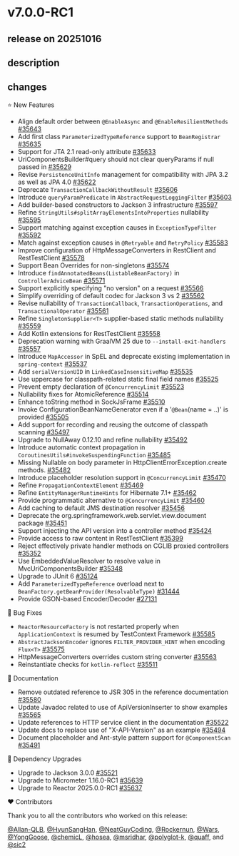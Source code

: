 # v7.0.0-RC1

## release on 20251016
## description
## changes
⭐ New Features

* Align default order between <code>@EnableAsync</code> and <code>@EnableResilientMethods</code> <a href="https://github.com/spring-projects/spring-framework/issues/35643" data-hovercard-type="issue" data-hovercard-url="/spring-projects/spring-framework/issues/35643/hovercard">#35643</a>
* Add first class <code>ParameterizedTypeReference</code> support to <code>BeanRegistrar</code> <a href="https://github.com/spring-projects/spring-framework/issues/35635" data-hovercard-type="issue" data-hovercard-url="/spring-projects/spring-framework/issues/35635/hovercard">#35635</a>
* Support for JTA 2.1 read-only attribute <a href="https://github.com/spring-projects/spring-framework/issues/35633" data-hovercard-type="issue" data-hovercard-url="/spring-projects/spring-framework/issues/35633/hovercard">#35633</a>
* UriComponentsBuilder#query should not clear queryParams if null passed in <a href="https://github.com/spring-projects/spring-framework/pull/35629" data-hovercard-type="pull_request" data-hovercard-url="/spring-projects/spring-framework/pull/35629/hovercard">#35629</a>
* Revise <code>PersistenceUnitInfo</code> management for compatibility with JPA 3.2 as well as JPA 4.0 <a href="https://github.com/spring-projects/spring-framework/issues/35622" data-hovercard-type="issue" data-hovercard-url="/spring-projects/spring-framework/issues/35622/hovercard">#35622</a>
* Deprecate <code>TransactionCallbackWithoutResult</code> <a href="https://github.com/spring-projects/spring-framework/issues/35606" data-hovercard-type="issue" data-hovercard-url="/spring-projects/spring-framework/issues/35606/hovercard">#35606</a>
* Introduce <code>queryParamPredicate</code> in <code>AbstractRequestLoggingFilter</code> <a href="https://github.com/spring-projects/spring-framework/pull/35603" data-hovercard-type="pull_request" data-hovercard-url="/spring-projects/spring-framework/pull/35603/hovercard">#35603</a>
* Add builder-based constructors to Jackson 3 infrastructure <a href="https://github.com/spring-projects/spring-framework/issues/35597" data-hovercard-type="issue" data-hovercard-url="/spring-projects/spring-framework/issues/35597/hovercard">#35597</a>
* Refine <code>StringUtils#splitArrayElementsIntoProperties</code> nullability <a href="https://github.com/spring-projects/spring-framework/issues/35595" data-hovercard-type="issue" data-hovercard-url="/spring-projects/spring-framework/issues/35595/hovercard">#35595</a>
* Support matching against exception causes in <code>ExceptionTypeFilter</code> <a href="https://github.com/spring-projects/spring-framework/issues/35592" data-hovercard-type="issue" data-hovercard-url="/spring-projects/spring-framework/issues/35592/hovercard">#35592</a>
* Match against exception causes in <code>@Retryable</code> and <code>RetryPolicy</code> <a href="https://github.com/spring-projects/spring-framework/issues/35583" data-hovercard-type="issue" data-hovercard-url="/spring-projects/spring-framework/issues/35583/hovercard">#35583</a>
* Improve configuration of HttpMessageConverters in RestClient and RestTestClient <a href="https://github.com/spring-projects/spring-framework/issues/35578" data-hovercard-type="issue" data-hovercard-url="/spring-projects/spring-framework/issues/35578/hovercard">#35578</a>
* Support Bean Overrides for non-singletons <a href="https://github.com/spring-projects/spring-framework/issues/35574" data-hovercard-type="issue" data-hovercard-url="/spring-projects/spring-framework/issues/35574/hovercard">#35574</a>
* Introduce <code>findAnnotatedBeans(ListableBeanFactory)</code> in <code>ControllerAdviceBean</code> <a href="https://github.com/spring-projects/spring-framework/issues/35571" data-hovercard-type="issue" data-hovercard-url="/spring-projects/spring-framework/issues/35571/hovercard">#35571</a>
* Support explicitly specifying "no version" on a request <a href="https://github.com/spring-projects/spring-framework/issues/35566" data-hovercard-type="issue" data-hovercard-url="/spring-projects/spring-framework/issues/35566/hovercard">#35566</a>
* Simplify overriding of default codec for Jackson 3 vs 2 <a href="https://github.com/spring-projects/spring-framework/issues/35562" data-hovercard-type="issue" data-hovercard-url="/spring-projects/spring-framework/issues/35562/hovercard">#35562</a>
* Revise nullability of <code>TransactionCallback</code>, <code>TransactionOperations</code>, and <code>TransactionalOperator</code> <a href="https://github.com/spring-projects/spring-framework/issues/35561" data-hovercard-type="issue" data-hovercard-url="/spring-projects/spring-framework/issues/35561/hovercard">#35561</a>
* Refine <code>SingletonSupplier&lt;T&gt;</code> supplier-based static methods nullability <a href="https://github.com/spring-projects/spring-framework/issues/35559" data-hovercard-type="issue" data-hovercard-url="/spring-projects/spring-framework/issues/35559/hovercard">#35559</a>
* Add Kotlin extensions for RestTestClient <a href="https://github.com/spring-projects/spring-framework/issues/35558" data-hovercard-type="issue" data-hovercard-url="/spring-projects/spring-framework/issues/35558/hovercard">#35558</a>
* Deprecation warning with GraalVM 25 due to <code>--install-exit-handlers</code> <a href="https://github.com/spring-projects/spring-framework/issues/35557" data-hovercard-type="issue" data-hovercard-url="/spring-projects/spring-framework/issues/35557/hovercard">#35557</a>
* Introduce <code>MapAccessor</code> in SpEL and deprecate existing implementation in <code>spring-context</code> <a href="https://github.com/spring-projects/spring-framework/issues/35537" data-hovercard-type="issue" data-hovercard-url="/spring-projects/spring-framework/issues/35537/hovercard">#35537</a>
* Add <code>serialVersionUID</code> in <code>LinkedCaseInsensitiveMap</code> <a href="https://github.com/spring-projects/spring-framework/pull/35535" data-hovercard-type="pull_request" data-hovercard-url="/spring-projects/spring-framework/pull/35535/hovercard">#35535</a>
* Use uppercase for classpath-related static final field names <a href="https://github.com/spring-projects/spring-framework/issues/35525" data-hovercard-type="issue" data-hovercard-url="/spring-projects/spring-framework/issues/35525/hovercard">#35525</a>
* Prevent empty declaration of <code>@ConcurrencyLimit</code> <a href="https://github.com/spring-projects/spring-framework/issues/35523" data-hovercard-type="issue" data-hovercard-url="/spring-projects/spring-framework/issues/35523/hovercard">#35523</a>
* Nullability fixes for AtomicReference <a href="https://github.com/spring-projects/spring-framework/pull/35514" data-hovercard-type="pull_request" data-hovercard-url="/spring-projects/spring-framework/pull/35514/hovercard">#35514</a>
* Enhance toString method in SockJsFrame <a href="https://github.com/spring-projects/spring-framework/pull/35510" data-hovercard-type="pull_request" data-hovercard-url="/spring-projects/spring-framework/pull/35510/hovercard">#35510</a>
* Invoke ConfigurationBeanNameGenerator even if a '<code>@Bean</code>(name = ..)' is provided <a href="https://github.com/spring-projects/spring-framework/issues/35505" data-hovercard-type="issue" data-hovercard-url="/spring-projects/spring-framework/issues/35505/hovercard">#35505</a>
* Add support for recording and reusing the outcome of classpath scanning <a href="https://github.com/spring-projects/spring-framework/issues/35497" data-hovercard-type="issue" data-hovercard-url="/spring-projects/spring-framework/issues/35497/hovercard">#35497</a>
* Upgrade to NullAway 0.12.10 and refine nullability <a href="https://github.com/spring-projects/spring-framework/issues/35492" data-hovercard-type="issue" data-hovercard-url="/spring-projects/spring-framework/issues/35492/hovercard">#35492</a>
* Introduce automatic context propagation in <code>CoroutinesUtils#invokeSuspendingFunction</code> <a href="https://github.com/spring-projects/spring-framework/issues/35485" data-hovercard-type="issue" data-hovercard-url="/spring-projects/spring-framework/issues/35485/hovercard">#35485</a>
* Missing Nullable on body parameter in HttpClientErrorException.create methods. <a href="https://github.com/spring-projects/spring-framework/issues/35482" data-hovercard-type="issue" data-hovercard-url="/spring-projects/spring-framework/issues/35482/hovercard">#35482</a>
* Introduce placeholder resolution support in <code>@ConcurrencyLimit</code> <a href="https://github.com/spring-projects/spring-framework/pull/35470" data-hovercard-type="pull_request" data-hovercard-url="/spring-projects/spring-framework/pull/35470/hovercard">#35470</a>
* Refine <code>PropagationContextElement</code> <a href="https://github.com/spring-projects/spring-framework/issues/35469" data-hovercard-type="issue" data-hovercard-url="/spring-projects/spring-framework/issues/35469/hovercard">#35469</a>
* Refine <code>EntityManagerRuntimeHints</code> for Hibernate 7.1+ <a href="https://github.com/spring-projects/spring-framework/issues/35462" data-hovercard-type="issue" data-hovercard-url="/spring-projects/spring-framework/issues/35462/hovercard">#35462</a>
* Provide programmatic alternative to <code>@ConcurrencyLimit</code> <a href="https://github.com/spring-projects/spring-framework/issues/35460" data-hovercard-type="issue" data-hovercard-url="/spring-projects/spring-framework/issues/35460/hovercard">#35460</a>
* Add caching to default JMS destination resolver <a href="https://github.com/spring-projects/spring-framework/issues/35456" data-hovercard-type="issue" data-hovercard-url="/spring-projects/spring-framework/issues/35456/hovercard">#35456</a>
* Deprecate the org.springframework.web.servlet.view.document package <a href="https://github.com/spring-projects/spring-framework/issues/35451" data-hovercard-type="issue" data-hovercard-url="/spring-projects/spring-framework/issues/35451/hovercard">#35451</a>
* Support injecting the API version into a controller method <a href="https://github.com/spring-projects/spring-framework/issues/35424" data-hovercard-type="issue" data-hovercard-url="/spring-projects/spring-framework/issues/35424/hovercard">#35424</a>
* Provide access to raw content in RestTestClient <a href="https://github.com/spring-projects/spring-framework/issues/35399" data-hovercard-type="issue" data-hovercard-url="/spring-projects/spring-framework/issues/35399/hovercard">#35399</a>
* Reject effectively private handler methods on CGLIB proxied controllers <a href="https://github.com/spring-projects/spring-framework/pull/35352" data-hovercard-type="pull_request" data-hovercard-url="/spring-projects/spring-framework/pull/35352/hovercard">#35352</a>
* Use EmbeddedValueResolver to resolve value in MvcUriComponentsBuilder <a href="https://github.com/spring-projects/spring-framework/pull/35348" data-hovercard-type="pull_request" data-hovercard-url="/spring-projects/spring-framework/pull/35348/hovercard">#35348</a>
* Upgrade to JUnit 6 <a href="https://github.com/spring-projects/spring-framework/issues/35124" data-hovercard-type="issue" data-hovercard-url="/spring-projects/spring-framework/issues/35124/hovercard">#35124</a>
* Add <code>ParameterizedTypeReference</code> overload next to <code>BeanFactory.getBeanProvider(ResolvableType)</code> <a href="https://github.com/spring-projects/spring-framework/issues/31444" data-hovercard-type="issue" data-hovercard-url="/spring-projects/spring-framework/issues/31444/hovercard">#31444</a>
* Provide GSON-based Encoder/Decoder <a href="https://github.com/spring-projects/spring-framework/issues/27131" data-hovercard-type="issue" data-hovercard-url="/spring-projects/spring-framework/issues/27131/hovercard">#27131</a>

🐞 Bug Fixes

* <code>ReactorResourceFactory</code> is not restarted properly when <code>ApplicationContext</code> is resumed by TestContext Framework <a href="https://github.com/spring-projects/spring-framework/issues/35585" data-hovercard-type="issue" data-hovercard-url="/spring-projects/spring-framework/issues/35585/hovercard">#35585</a>
* <code>AbstractJacksonEncoder</code> ignores <code>FILTER_PROVIDER_HINT</code> when encoding <code>Flux&lt;T&gt;</code> <a href="https://github.com/spring-projects/spring-framework/issues/35575" data-hovercard-type="issue" data-hovercard-url="/spring-projects/spring-framework/issues/35575/hovercard">#35575</a>
* HttpMessageConverters overrides custom string converter <a href="https://github.com/spring-projects/spring-framework/issues/35563" data-hovercard-type="issue" data-hovercard-url="/spring-projects/spring-framework/issues/35563/hovercard">#35563</a>
* Reinstantiate checks for <code>kotlin-reflect</code> <a href="https://github.com/spring-projects/spring-framework/issues/35511" data-hovercard-type="issue" data-hovercard-url="/spring-projects/spring-framework/issues/35511/hovercard">#35511</a>

📔 Documentation

* Remove outdated reference to JSR 305 in the reference documentation <a href="https://github.com/spring-projects/spring-framework/issues/35580" data-hovercard-type="issue" data-hovercard-url="/spring-projects/spring-framework/issues/35580/hovercard">#35580</a>
* Update Javadoc related to use of ApiVersionInserter to show examples <a href="https://github.com/spring-projects/spring-framework/issues/35565" data-hovercard-type="issue" data-hovercard-url="/spring-projects/spring-framework/issues/35565/hovercard">#35565</a>
* Update references to HTTP service client in the documentation <a href="https://github.com/spring-projects/spring-framework/issues/35522" data-hovercard-type="issue" data-hovercard-url="/spring-projects/spring-framework/issues/35522/hovercard">#35522</a>
* Update docs to replace use of "X-API-Version" as an example <a href="https://github.com/spring-projects/spring-framework/issues/35494" data-hovercard-type="issue" data-hovercard-url="/spring-projects/spring-framework/issues/35494/hovercard">#35494</a>
* Document placeholder and Ant-style pattern support for <code>@ComponentScan</code> <a href="https://github.com/spring-projects/spring-framework/pull/35491" data-hovercard-type="pull_request" data-hovercard-url="/spring-projects/spring-framework/pull/35491/hovercard">#35491</a>

🔨 Dependency Upgrades

* Upgrade to Jackson 3.0.0 <a href="https://github.com/spring-projects/spring-framework/issues/35521" data-hovercard-type="issue" data-hovercard-url="/spring-projects/spring-framework/issues/35521/hovercard">#35521</a>
* Upgrade to Micrometer 1.16.0-RC1 <a href="https://github.com/spring-projects/spring-framework/issues/35639" data-hovercard-type="issue" data-hovercard-url="/spring-projects/spring-framework/issues/35639/hovercard">#35639</a>
* Upgrade to Reactor 2025.0.0-RC1 <a href="https://github.com/spring-projects/spring-framework/issues/35637" data-hovercard-type="issue" data-hovercard-url="/spring-projects/spring-framework/issues/35637/hovercard">#35637</a>

❤️ Contributors

Thank you to all the contributors who worked on this release:

<a class="user-mention notranslate" data-hovercard-type="user" data-hovercard-url="/users/Allan-QLB/hovercard" data-octo-click="hovercard-link-click" data-octo-dimensions="link_type:self" href="https://github.com/Allan-QLB">@Allan-QLB</a>, <a class="user-mention notranslate" data-hovercard-type="user" data-hovercard-url="/users/HyunSangHan/hovercard" data-octo-click="hovercard-link-click" data-octo-dimensions="link_type:self" href="https://github.com/HyunSangHan">@HyunSangHan</a>, <a class="user-mention notranslate" data-hovercard-type="user" data-hovercard-url="/users/NeatGuyCoding/hovercard" data-octo-click="hovercard-link-click" data-octo-dimensions="link_type:self" href="https://github.com/NeatGuyCoding">@NeatGuyCoding</a>, <a class="user-mention notranslate" data-hovercard-type="user" data-hovercard-url="/users/Rockernun/hovercard" data-octo-click="hovercard-link-click" data-octo-dimensions="link_type:self" href="https://github.com/Rockernun">@Rockernun</a>, <a class="user-mention notranslate" data-hovercard-type="user" data-hovercard-url="/users/Wars/hovercard" data-octo-click="hovercard-link-click" data-octo-dimensions="link_type:self" href="https://github.com/Wars">@Wars</a>, <a class="user-mention notranslate" data-hovercard-type="user" data-hovercard-url="/users/YongGoose/hovercard" data-octo-click="hovercard-link-click" data-octo-dimensions="link_type:self" href="https://github.com/YongGoose">@YongGoose</a>, <a class="user-mention notranslate" data-hovercard-type="user" data-hovercard-url="/users/chemicL/hovercard" data-octo-click="hovercard-link-click" data-octo-dimensions="link_type:self" href="https://github.com/chemicL">@chemicL</a>, <a class="user-mention notranslate" data-hovercard-type="user" data-hovercard-url="/users/hosea/hovercard" data-octo-click="hovercard-link-click" data-octo-dimensions="link_type:self" href="https://github.com/hosea">@hosea</a>, <a class="user-mention notranslate" data-hovercard-type="user" data-hovercard-url="/users/msridhar/hovercard" data-octo-click="hovercard-link-click" data-octo-dimensions="link_type:self" href="https://github.com/msridhar">@msridhar</a>, <a class="user-mention notranslate" data-hovercard-type="user" data-hovercard-url="/users/polyglot-k/hovercard" data-octo-click="hovercard-link-click" data-octo-dimensions="link_type:self" href="https://github.com/polyglot-k">@polyglot-k</a>, <a class="user-mention notranslate" data-hovercard-type="user" data-hovercard-url="/users/quaff/hovercard" data-octo-click="hovercard-link-click" data-octo-dimensions="link_type:self" href="https://github.com/quaff">@quaff</a>, and <a class="user-mention notranslate" data-hovercard-type="user" data-hovercard-url="/users/sic2/hovercard" data-octo-click="hovercard-link-click" data-octo-dimensions="link_type:self" href="https://github.com/sic2">@sic2</a>

